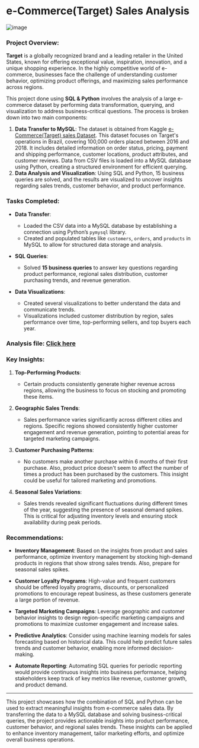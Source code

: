 # e-Commerce(Target) Sales Analysis

   ![image](https://github.com/user-attachments/assets/481c1ba9-2aa2-457f-837f-470056b3719e)

### **Project Overview**:
**Target** is a globally recognized brand and a leading retailer in the United States, known for offering exceptional value, inspiration, innovation, and a unique shopping experience. In the highly competitive world of e-commerce, businesses face the challenge of understanding customer behavior, optimizing product offerings, and maximizing sales performance across regions. 

This project done using **SQL & Python** involves the analysis of a large e-commerce dataset by performing data transformation, querying, and visualization to address business-critical questions. The process is broken down into two main components:
1. **Data Transfer to MySQL**: The dataset is obtained from Kaggle [e-Commerce(Target) sales Dataset](https://www.kaggle.com/datasets/devarajv88/target-dataset). This dataset focuses on Target's operations in Brazil, covering 100,000 orders placed between 2016 and 2018. It includes detailed information on order status, pricing, payment and shipping performance, customer locations, product attributes, and customer reviews. Data from CSV files is loaded into a MySQL database using Python, creating a structured environment for efficient querying.
2. **Data Analysis and Visualization**: Using SQL and Python, 15 business queries are solved, and the results are visualized to uncover insights regarding sales trends, customer behavior, and product performance.

### **Tasks Completed**:
- **Data Transfer**: 
  - Loaded the CSV data into a MySQL database by establishing a connection using Python’s `pymysql` library.
  - Created and populated tables like `customers`, `orders`, and `products` in MySQL to allow for structured data storage and analysis.
  
- **SQL Queries**:
  - Solved **15 business queries** to answer key questions regarding product performance, regional sales distribution, customer purchasing trends, and revenue generation.
  
- **Data Visualizations**:
  - Created several visualizations to better understand the data and communicate trends.
  - Visualizations included customer distribution by region, sales performance over time, top-performing sellers, and top buyers each year.

### **Analysis file**: [Click here](https://github.com/Tan-Tripathi/e-Commerce_Sales-Python_sql-Project/blob/main/e-Commerce(Target)%20Sales%20project_python%2Bsql.ipynb)

### **Key Insights**:
1. **Top-Performing Products**:
   - Certain products consistently generate higher revenue across regions, allowing the business to focus on stocking and promoting these items.
   
2. **Geographic Sales Trends**:
   - Sales performance varies significantly across different cities and regions. Specific regions showed consistently higher customer engagement and revenue generation, pointing to potential areas for targeted marketing campaigns.

3. **Customer Purchasing Patterns**:
   - No customers make another purchase within 6 months of their first purchase. Also, product price doesn't seem to affect the number of times a product has been purchased by the customers. This insight could be useful for tailored marketing and promotions.

4. **Seasonal Sales Variations**:
   - Sales trends revealed significant fluctuations during different times of the year, suggesting the presence of seasonal demand spikes. This is critical for adjusting inventory levels and ensuring stock availability during peak periods.

### **Recommendations**:
- **Inventory Management**: Based on the insights from product and sales performance, optimize inventory management by stocking high-demand products in regions that show strong sales trends. Also, prepare for seasonal sales spikes.

- **Customer Loyalty Programs**: High-value and frequent customers should be offered loyalty programs, discounts, or personalized promotions to encourage repeat business, as these customers generate a large portion of revenue.
  
- **Targeted Marketing Campaigns**: Leverage geographic and customer behavior insights to design region-specific marketing campaigns and promotions to maximize customer engagement and increase sales.

- **Predictive Analytics**: Consider using machine learning models for sales forecasting based on historical data. This could help predict future sales trends and customer behavior, enabling more informed decision-making.
  
- **Automate Reporting**: Automating SQL queries for periodic reporting would provide continuous insights into business performance, helping stakeholders keep track of key metrics like revenue, customer growth, and product demand.

---

This project showcases how the combination of SQL and Python can be used to extract meaningful insights from e-commerce sales data. By transferring the data to a MySQL database and solving business-critical queries, the project provides actionable insights into product performance, customer behavior, and regional sales trends. These insights can be applied to enhance inventory management, tailor marketing efforts, and optimize overall business operations.
